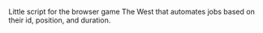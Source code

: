 Little script for the browser game The West that automates jobs based on their id, position, and duration.
